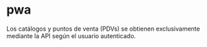 # pwa

Los catálogos y puntos de venta (PDVs) se obtienen exclusivamente mediante la API según el usuario autenticado.
